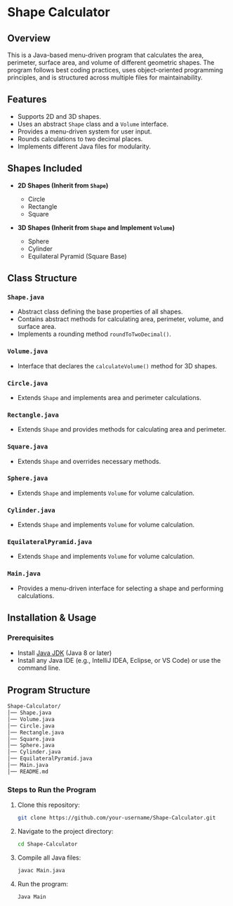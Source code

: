 # Shape Calculator

## Overview
This is a Java-based menu-driven program that calculates the area, perimeter, surface area, and volume of different geometric shapes. The program follows best coding practices, uses object-oriented programming principles, and is structured across multiple files for maintainability.

## Features
- Supports 2D and 3D shapes.
- Uses an abstract `Shape` class and a `Volume` interface.
- Provides a menu-driven system for user input.
- Rounds calculations to two decimal places.
- Implements different Java files for modularity.

## Shapes Included
- **2D Shapes (Inherit from `Shape`)**
  - Circle
  - Rectangle
  - Square

- **3D Shapes (Inherit from `Shape` and Implement `Volume`)**
  - Sphere
  - Cylinder
  - Equilateral Pyramid (Square Base)

## Class Structure
### `Shape.java`
- Abstract class defining the base properties of all shapes.
- Contains abstract methods for calculating area, perimeter, volume, and surface area.
- Implements a rounding method `roundToTwoDecimal()`.

### `Volume.java`
- Interface that declares the `calculateVolume()` method for 3D shapes.

### `Circle.java`
- Extends `Shape` and implements area and perimeter calculations.

### `Rectangle.java`
- Extends `Shape` and provides methods for calculating area and perimeter.

### `Square.java`
- Extends `Shape` and overrides necessary methods.

### `Sphere.java`
- Extends `Shape` and implements `Volume` for volume calculation.

### `Cylinder.java`
- Extends `Shape` and implements `Volume` for volume calculation.

### `EquilateralPyramid.java`
- Extends `Shape` and implements `Volume` for volume calculation.

### `Main.java`
- Provides a menu-driven interface for selecting a shape and performing calculations.
## Installation & Usage

### Prerequisites
- Install [Java JDK](https://www.oracle.com/java/technologies/javase-downloads.html) (Java 8 or later)
- Install any Java IDE (e.g., IntelliJ IDEA, Eclipse, or VS Code) or use the command line.

## Program Structure
```sh
Shape-Calculator/
│── Shape.java
│── Volume.java
│── Circle.java
│── Rectangle.java
│── Square.java
│── Sphere.java
│── Cylinder.java
│── EquilateralPyramid.java
│── Main.java
│── README.md
```

### Steps to Run the Program
1. Clone this repository:
   ```sh
   git clone https://github.com/your-username/Shape-Calculator.git
   ```
2. Navigate to the project directory:
   ```sh
   cd Shape-Calculator
   ```
3. Compile all Java files:
   ```sh
   javac Main.java
   ```
4. Run the program:
   ```sh
   Java Main
   ```
